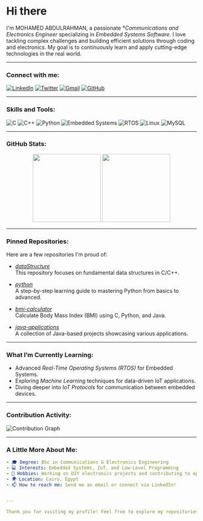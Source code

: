 
# Hi there

I'm MOHAMED ABDULRAHMAN, a passionate **Communications and Electronics Engineer* specializing in *Embedded Systems Software*. I love tackling complex challenges and building efficient solutions through coding and electronics. My goal is to continuously learn and apply cutting-edge technologies in the real world.

---

###  Connect with me:
[![LinkedIn](https://img.shields.io/badge/LinkedIn-%230077B5.svg?style=for-the-badge&logo=linkedin&logoColor=white)](https://www.linkedin.com/in/mohamed-abdulrahman-680b532a4/)
[![Twitter](https://img.shields.io/badge/Twitter-%231DA1F2.svg?style=for-the-badge&logo=Twitter&logoColor=white)](https://x.com/MOHAMED4897535)
[![Gmail](https://img.shields.io/badge/Gmail-D14836?style=for-the-badge&logo=gmail&logoColor=white)](mailto:mohamedabdo262002@gmail.com)
[![GitHub](https://img.shields.io/badge/GitHub-100000?style=for-the-badge&logo=github&logoColor=white)](https://github.com/mohamedabdo262002)

---

###  Skills and Tools:
![C](https://img.shields.io/badge/C-A8B9CC.svg?style=for-the-badge&logo=C&logoColor=white)
![C++](https://img.shields.io/badge/C++-00599C.svg?style=for-the-badge&logo=C%2B%2B&logoColor=white)
![Python](https://img.shields.io/badge/Python-3776AB.svg?style=for-the-badge&logo=python&logoColor=white)
![Embedded Systems](https://img.shields.io/badge/Embedded%20Systems-023430.svg?style=for-the-badge&logo=embedded&logoColor=white)
![RTOS](https://img.shields.io/badge/RTOS-007ACC?style=for-the-badge&logoColor=white)
![Linux](https://img.shields.io/badge/Linux-FCC624?style=for-the-badge&logo=linux&logoColor=black)
![MySQL](https://img.shields.io/badge/MySQL-4479A1.svg?style=for-the-badge&logo=mysql&logoColor=white)

---

###  GitHub Stats:
<div align="center">
  <img height="180em" src="https://github-readme-stats.vercel.app/api?username=mohamedabdo262002&show_icons=true&theme=radical&hide_border=true&count_private=true" />
  <img height="180em" src="https://github-readme-stats.vercel.app/api/top-langs/?username=mohamedabdo262002&layout=compact&theme=radical&hide_border=true" />
</div>

---

###  Pinned Repositories:
Here are a few repositories I'm proud of:

- [*dataStructure*](https://github.com/mohamedabdo262002/dataStructure)  
  This repository focuses on fundamental data structures in C/C++.

- [*python*](https://github.com/mohamedabdo262002/python)  
  A step-by-step learning guide to mastering Python from basics to advanced.

- [*bmi-calculator*](https://github.com/mohamedabdo262002/bmi-calculator)  
  Calculate Body Mass Index (BMI) using C, Python, and Java.

- [*java-applications*](https://github.com/mohamedabdo262002/java-applications)  
  A collection of Java-based projects showcasing various applications.

---

###  What I’m Currently Learning:
- Advanced *Real-Time Operating Systems (RTOS)* for Embedded Systems.
- Exploring *Machine Learning* techniques for data-driven IoT applications.
- Diving deeper into *IoT Protocols* for communication between embedded devices.

---

###  Contribution Activity:
![Contribution Graph](https://activity-graph.herokuapp.com/graph?username=mohamedabdo262002&theme=react-dark)

---

###  A Little More About Me:
```yaml
- 🎓 Degree: BSc in Communications & Electronics Engineering
- 💻 Interests: Embedded Systems, IoT, and Low-Level Programming
- 🔧 Hobbies: Working on DIY electronics projects and contributing to open-source
- 🌍 Location: Cairo, Egypt
- 📫 How to reach me: Send me an email or connect via LinkedIn!


---

Thank you for visiting my profile! Feel free to explore my repositories and connect with me. Let's build something amazing together!
